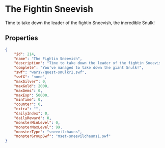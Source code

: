 # The Fightin Sneevish

Time to take down the leader of the fightin Sneevish, the incredible Snulk!

## Properties

```json
{
    "id": 214,
    "name": "The Fightin Sneevish",
    "description": "Time to take down the leader of the fightin Sneevish, the incredible Snulk!",
    "complete": "You've managed to take down the giant Snulk!",
    "swf": "wars\/quest-snulkr2.swf",
    "swfX": "none",
    "maxSilver": 0,
    "maxGold": 2000,
    "maxGems": 0,
    "maxExp": 50000,
    "minTime": 0,
    "counter": 0,
    "extra": "",
    "dailyIndex": 0,
    "dailyReward": 0,
    "monsterMinLevel": 0,
    "monsterMaxLevel": 99,
    "monsterType": "sneevilchauns",
    "monsterGroupSwf": "mset-sneevilchauns1.swf"
}
```

